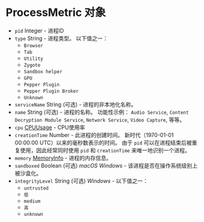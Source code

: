 # ProcessMetric 对象

* `pid` Integer - 进程ID
* `type` String - 进程类型。 以下值之一：
  * `Browser`
  * `Tab`
  * `Utility`
  * `Zygote`
  * `Sandbox helper`
  * `GPU`
  * `Pepper Plugin`
  * `Pepper Plugin Broker`
  * `Unknown`
* `serviceName` String (可选) - 进程的非本地化名称。
* `name` String (可选) - 进程的名称。 功能性示例： `Audio Service`, `Content Decryption Module Service`, `Network Service`, `Video Capture`, 等等。
* `cpu` [CPUUsage](cpu-usage.md) - CPU使用率
* `creationTime` Number - 此进程的创建时间。 新时代（1970-01-01 00:00:00 UTC）以来的毫秒数表示的时间。 由于 `pid` 可以在进程结束后被重复使用，因此经常同时使用 `pid` 和 `creationTime` 来唯一地识别一个进程。
* `memory` [MemoryInfo](memory-info.md) - 进程的内存信息。
* `sandboxed` Boolean (可选) _macOS_ _Windows_ - 该进程是否在操作系统级别上被沙盒化。
* `integrityLevel` String (可选) _Windows_ - 以下值之一：
  * `untrusted`
  * `低`
  * `medium`
  * `高`
  * `unknown`
